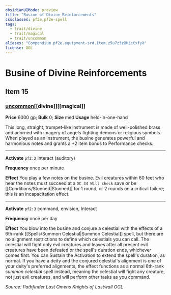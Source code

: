 ```yaml
---
obsidianUIMode: preview
title: "Busine of Divine Reinforcements"
cssclasses: pf2e,pf2e-spell
tags:
  - trait/divine
  - trait/magical
  - trait/uncommon
aliases: "Compendium.pf2e.equipment-srd.Item.z5u7z3zBHZcCxfyX"
license: OGL
---
```

# Busine of Divine Reinforcements
## Item 15
### [uncommon](uncommon "Uncommon Rarity Trait")[[divine]][[magical]]


**Price** 6000 gp; 
**Bulk** 0; **Size** med
**Usage** held-in-one-hand

This long, straight, trumpet-like instrument is made of well-polished brass and adorned with imagery of angels fighting demons or religious symbols. When played as an instrument, the busine generates powerful and harmonious notes and grants a +2 item bonus to Performance checks.

* * *

**Activate** `pf2:2` Interact (auditory)

**Frequency** once per minute

**Effect** You play a few notes on the busine. Evil creatures within 60 feet who hear the notes must succeed at a `DC 34 Will check` save or be [[Conditions/Stunned|Stunned]] for 1 round, or 2 rounds on a critical failure; this is an incapacitation effect.

* * *

**Activate** `pf2:3` command, envision, Interact

**Frequency** once per day

**Effect** You blow into the busine and conjure a celestial with the effects of a 6th-rank [[Spells/Summon Celestial|Summon Celestial]] spell, but there are no alignment restrictions to define which celestials you can call. The celestial will fight only evil creatures and leaves after all present evil creatures have been defeated or the spell's duration ends, whichever comes first. You can Sustain the Activation to extend the spell's duration, as normal. If you have a deity and the conjured celestial's alignment is one of your deity's preferred alignments, the effect functions as a normal 6th-rank _summon celestial_ spell instead, meaning the celestial will fight any creature, not just evil creatures, and will perform other tasks as you command.

*Source: Pathfinder Lost Omens Knights of Lastwall*
*OGL*